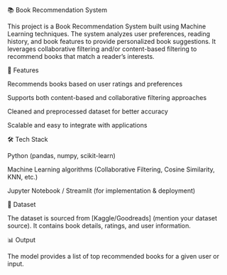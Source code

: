 📚 Book Recommendation System

This project is a Book Recommendation System built using Machine Learning techniques. The system analyzes user preferences, reading history, and book features to provide personalized book suggestions. It leverages collaborative filtering and/or content-based filtering to recommend books that match a reader’s interests.

🚀 Features

Recommends books based on user ratings and preferences

Supports both content-based and collaborative filtering approaches

Cleaned and preprocessed dataset for better accuracy

Scalable and easy to integrate with applications

🛠️ Tech Stack

Python (pandas, numpy, scikit-learn)

Machine Learning algorithms (Collaborative Filtering, Cosine Similarity, KNN, etc.)

Jupyter Notebook / Streamlit (for implementation & deployment)

📂 Dataset

The dataset is sourced from [Kaggle/Goodreads] (mention your dataset source). It contains book details, ratings, and user information.

📊 Output

The model provides a list of top recommended books for a given user or input.
